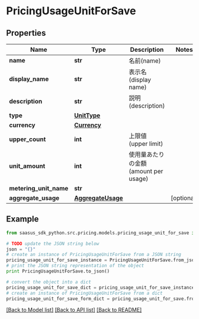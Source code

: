 # PricingUsageUnitForSave


## Properties
Name | Type | Description | Notes
------------ | ------------- | ------------- | -------------
**name** | **str** | 名前(name) | 
**display_name** | **str** | 表示名(display name) | 
**description** | **str** | 説明(description) | 
**type** | [**UnitType**](UnitType.md) |  | 
**currency** | [**Currency**](Currency.md) |  | 
**upper_count** | **int** | 上限値(upper limit) | 
**unit_amount** | **int** | 使用量あたりの金額(amount per usage) | 
**metering_unit_name** | **str** |  | 
**aggregate_usage** | [**AggregateUsage**](AggregateUsage.md) |  | [optional] 

## Example

```python
from saasus_sdk_python.src.pricing.models.pricing_usage_unit_for_save import PricingUsageUnitForSave

# TODO update the JSON string below
json = "{}"
# create an instance of PricingUsageUnitForSave from a JSON string
pricing_usage_unit_for_save_instance = PricingUsageUnitForSave.from_json(json)
# print the JSON string representation of the object
print PricingUsageUnitForSave.to_json()

# convert the object into a dict
pricing_usage_unit_for_save_dict = pricing_usage_unit_for_save_instance.to_dict()
# create an instance of PricingUsageUnitForSave from a dict
pricing_usage_unit_for_save_form_dict = pricing_usage_unit_for_save.from_dict(pricing_usage_unit_for_save_dict)
```
[[Back to Model list]](../README.md#documentation-for-models) [[Back to API list]](../README.md#documentation-for-api-endpoints) [[Back to README]](../README.md)


